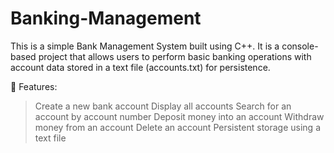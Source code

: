 # Banking-Management
This is a simple Bank Management System built using C++.
It is a console-based project that allows users to perform basic banking operations with account data stored in a text file (accounts.txt) for persistence.

🔑 Features:

> Create a new bank account
> Display all accounts
> Search for an account by account number
> Deposit money into an account
> Withdraw money from an account
> Delete an account
> Persistent storage using a text file
